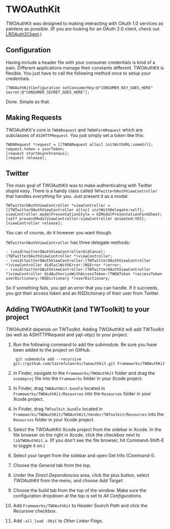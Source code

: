 # TWOAuthKit

TWOAuthKit was designed to making interacting with OAuth 1.0 services as painless as possible. (If you are looking for an OAuth 2.0 client, check out [LROAuth2Client](http://github.com/lukeredpath/lroauth2client).)

## Configuration

Having include a header file with your consumer credentials is kind of a pain. Different applications manage their constants different. TWOAuthKit is flexible. You just have to call the following method once to setup your credentials.

    [TWOAuthKitConfiguration setConsumerKey:@"CONSUMER_KEY_GOES_HERE" secret:@"CONSUMER_SECRET_GOES_HERE"];

Done. Simple as that.

## Making Requests

TWOAuthKit's core is `TWOARequest` and `TWOAFormRequest` which are subclasses of `ASIHTTPRequest`. You just simply set a token like this:

    TWOARequest *request = [[TWOARequest alloc] initWithURL:someUrl];
    request.token = yourToken;
    [request startAsynchronous];
    [request release];

## Twitter

The main goal of TWOAuthKit was to make authenticating with Twitter stupid easy. There is a handy class called `TWTwitterOAuthViewController` that handles *everything* for you. Just present it as a modal:

    TWTwitterOAuthViewController *viewController = [[TWTwitterOAuthViewController alloc] initWithDelegate:self];
    viewController.modalPresentationStyle = UIModalPresentationFormSheet;
    [self presentModalViewController:viewController animated:YES];
    [viewController release];

You can of course, do it however you want though.

`TWTwitterOAuthViewController` has three delegate methods:

    - (void)twitterOAuthViewControllerDidCancel:(TWTwitterOAuthViewController *)viewController;
    - (void)twitterOAuthViewController:(TWTwitterOAuthViewController *)viewController didFailWithError:(NSError *)error;
    - (void)twitterOAuthViewController:(TWTwitterOAuthViewController *)viewController didAuthorizeWithAccessToken:(TWOAToken *)accessToken userDictionary:(NSDictionary *)userDictionary;

So if something fails, you get an error that you can handle. If it succeeds, you got their access token and an NSDictionary of their user from Twitter.

## Adding TWOAuthKit (and TWToolkit) to your project

TWOAuthKit depends on TWToolkit. Adding TWOAuthKit will add TWToolkit (as well as ASIHTTPRequest and yajl-objc) to your project.

1. Run the following command to add the submodule. Be sure you have been added to the project on GitHub.

        git submodule add --recursive git://github.com/tastefulworks/twoauthkit.git Frameworks/TWOAuthKit

2. In Finder, navigate to the `Frameworks/TWOAuthKit` folder and drag the `xcodeproj` file into the `Frameworks` folder in your Xcode project.

3. In Finder, drag `TWOAuthKit.bundle` located in `Frameworks/TWOAuthKit/Resources` into the `Resources` folder in your Xcode project.

4. In Finder, drag `TWToolkit.bundle` located in `Frameworks/TWOAuthKit/TWOAuthKit/Vendor/TWToolkit/Resources` into the `Resources` folder in your Xcode project.

5. Select the TWOAuthKit Xcode project from the sidebar in Xcode. In the file browser on the right in Xcode, click the checkbox next to `libTWOAuthKit.a`. (If you don't see the file browser, hit Command-Shift-E to toggle it on.)

6. Select your target from the sidebar and open Get Info (Command-I).

7. Choose the *General* tab from the top.

8. Under the *Direct Dependencies* area, click the plus button, select *TWOAuthKit* from the menu, and choose *Add Target*.

9. Choose the build tab from the top of the window. Make sure the configuration dropdown at the top is set to *All Configurations*.

9. Add `Frameworks/TWOAuthKit` to *Header Search Path* and click the *Recursive* checkbox.

10. Add `-all_load -ObjC` to *Other Linker Flags*.
